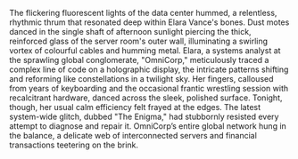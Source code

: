 The flickering fluorescent lights of the data center hummed, a relentless, rhythmic thrum that resonated deep within Elara Vance's bones.  Dust motes danced in the single shaft of afternoon sunlight piercing the thick, reinforced glass of the server room's outer wall, illuminating a swirling vortex of colourful cables and humming metal.  Elara, a systems analyst at the sprawling global conglomerate, "OmniCorp," meticulously traced a complex line of code on a holographic display, the intricate patterns shifting and reforming like constellations in a twilight sky.  Her fingers, calloused from years of keyboarding and the occasional frantic wrestling session with recalcitrant hardware, danced across the sleek, polished surface. Tonight, though, her usual calm efficiency felt frayed at the edges.  The latest system-wide glitch, dubbed "The Enigma," had stubbornly resisted every attempt to diagnose and repair it. OmniCorp’s entire global network hung in the balance, a delicate web of interconnected servers and financial transactions teetering on the brink.
